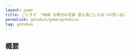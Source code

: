 ```yaml
---
layout: page
title: ごときす 「映画 五等分の花嫁 君と過ごした五つの思い出」
permalink: gotobun/game/gotokisu
tag: gotobun
---
```


## 概要
